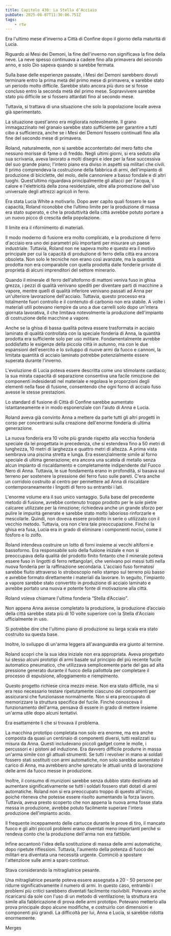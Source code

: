 ```yaml
---
title: Capitolo 430: La Stella d’Acciaio
pubDate: 2025-08-07T11:30:06.751Z
tags:
    - rtw
---
```











Era l'ultimo mese d'inverno a Città di Confine dopo il giorno della maturità di Lucia.


Riguardo ai Mesi dei Demoni, la fine dell'inverno non significava la fine della neve. La neve spesso continuava a cadere fino alla primavera del secondo anno, e solo Dio sapeva quando si sarebbe fermata.


Sulla base delle esperienze passate, i Mesi dei Demoni sarebbero dovuti terminare entro la prima metà del primo mese di primavera, e sarebbe stato un periodo molto difficile. Sarebbe stato ancora più duro se si fosse concluso entro la seconda metà del primo mese. Sopravvivere sarebbe stato più difficile se si fossero attardati fino al secondo mese.


Tuttavia, si trattava di una situazione che solo la popolazione locale aveva già sperimentato.


La situazione quest'anno era migliorata notevolmente. Il grano immagazzinato nel granaio sarebbe stato sufficiente per garantire a tutti cibo a sufficienza, anche se i Mesi dei Demoni fossero continuati fino alla fine del secondo mese di primavera.


Roland, naturalmente, non si sarebbe accontentato del mero fatto che nessuno morisse di fame o di freddo. Negli ultimi giorni, si era seduto alla sua scrivania, aveva lavorato a molti disegni e idee per la fase successiva del suo grande piano; l'intero piano era diviso in aspetti sia militari che civili. Il primo comprendeva la costruzione della fabbrica di armi, dell'impianto di produzione di biciclette, del molo, delle cannoniere a basso fondale e di altri luoghi. Quest’ultimo riguardava principalmente gli allacci per l'acqua, il calore e l'elettricità della zona residenziale, oltre alla promozione dell'uso universale degli attrezzi agricoli in ferro.


Era stata Lucia White a motivarlo. Dopo aver capito quali fossero le sue capacità, Roland riconobbe che l’ultimo limite per la produzione di massa era stato superato, e che la produttività della città avrebbe potuto portare a un nuovo picco di crescita della popolazione.


Il limite era il rifornimento di materiali.


Il modo moderno di fusione era molto complicato, e la produzione di ferro d'acciaio era uno dei parametri più importanti per misurare un paese industriale. Tuttavia, Roland non ne sapeva molto e questo era il motivo principale per cui la capacità di produzione di ferro della città era ancora obsoleta. Non solo le tecniche non erano così avanzate, ma la quantità prodotta non era comparabile con quella prodotta dalle fonderie private di proprietà di alcuni imprenditori del settore minerario.


Quando il minerale di ferro dell'altoforno di mattoni veniva fuso in ghisa grezza, i pezzi di qualità venivano spediti per diventare parti di macchine a vapore, mentre quelli di qualità inferiore venivano passati ad Anna per un'ulteriore lavorazione dell'acciaio. Tuttavia, questo processo era totalmente fuori controllo e il contenuto di carbonio non era stabile. A volte i materiali utili potevano riempire da uno a due carrelli solo dopo un'intera giornata lavorativa, il che limitava notevolmente la produzione dell'impianto di costruzione delle macchine a vapore.


Anche se la ghisa di bassa qualità poteva essere trasformata in acciaio laminato di qualità controllata con la speciale fonderia di Anna, la quantità prodotta era sufficiente solo per uso militare. Fondamentalmente avrebbe soddisfatto le esigenze della piccola città in autunno, ma con le due espansioni dell'esercito e lo sviluppo di nuove armi da fuoco e cannoni, la limitata quantità di acciaio laminato potrebbe potenzialmente essere superata durante l'inverno.


L'evoluzione di Lucia poteva essere descritta come uno stimolante cardiaco; la sua mirata capacità di separazione consentiva una facile rimozione dei componenti indesiderati nel materiale e regolava le proporzioni degli elementi nella fase di fusione, consentendo che ogni forno di acciaio fuso avesse le stesse prestazioni.


Lo standard di fusione di Città di Confine sarebbe aumentato istantaneamente e in modo esponenziale con l'aiuto di Anna e Lucia.


Roland aveva già convinto Anna a mettere da parte tutti gli altri progetti in corso per concentrarsi sulla creazione dell'enorme fonderia di ultima generazione.


La nuova fonderia era 10 volte più grande rispetto alla vecchia fonderia speciale da lei progettata in precedenza, che si estendeva fino a 50 metri di lunghezza, 10 metri di larghezza e quattro metri di altezza. A prima vista sembrava una piscina stretta e lunga. Era essenzialmente simile al forno speciale di ultima generazione; era ancora una scatola di metallo senza alcun impianto di riscaldamento e completamente indipendente dal Fuoco Nero di Anna. Tuttavia, le sue fondamenta erano in profondità, si basava sul terreno per sostenere la pressione del ferro fuso sulle pareti. C'era anche un corridoio costruito al centro per permettere ad Anna  di riscaldare contemporaneamente i lingotti di ferro su entrambi i lati.


L'enorme volume era il suo unico vantaggio. Sulla base del precedente metodo di fusione, avrebbe contenuto troppo prodotto per le sole pietre calcaree utilizzate per la rimozione; richiedeva anche un grande sforzo per pulire le impurità generate e sarebbe stato molto laborioso rinforzarle e mescolarle. Quindi, non doveva essere prodotto in serie o utilizzato con il vecchio metodo. Tuttavia, ora non c’era tale preoccupazione. Finché la ghisa era fusa, Lucia era in grado di eliminare i componenti nocivi, come il fosforo e lo zolfo.


Roland intendeva costruire un lotto di forni insieme ai vecchi altiforni e bassoforno. Era responsabile solo della fusione iniziale e non si preoccupava della qualità del prodotto finito fintanto che il minerale poteva essere fuso in lingotti di ferro rettangolari, che venivano poi messi tutti nella nuova fonderia per la raffinazione secondaria. L'acciaio fuso formatosi sarebbe fluito attraverso lo stroboscopio nello stampo sul terreno più basso e avrebbe formato direttamente i materiali da lavorare. In seguito, l'impianto a vapore sarebbe stato convertito in produzione di acciaio laminato e avrebbe portato una nuova e potente fonte di motivazione alla città.


Roland voleva chiamare l'ultima fonderia “Stella d’Acciaio".


Non appena Anna avesse completato la produzione, la produzione d’acciaio della città sarebbe stata più di 10 volte superiore con la Stella d'Acciaio ufficialmente in uso.


Si potrebbe dire che l'ultimo piano di produzione su larga scala era stato costruito su questa base.


Inoltre, lo sviluppo di un'arma leggera all'avanguardia era giunto al termine.


Roland scoprì che la sua idea iniziale non era appropriata. Aveva progettato lui stesso alcuni prototipi di armi basate sul principio del più recente fucile automatico pneumatico, che utilizzava semplicemente parte del gas ad alta pressione generato durante il fuoco della pallottola per completare il processo di espulsione, alloggiamento e riempimento.


Questo progetto richiese circa mezzo mese. Non era stato difficile, ma si era reso necessario testare ripetutamente ciascuno dei componenti per assicurarsi che funzionasse normalmente. Non si era preoccupato di memorizzare la struttura specifica del fucile. Finché conosceva il funzionamento dell'arma, pensava di essere in grado di mettere insieme un'arma utile dopo alcuni tentativi.


Era esattamente lì che si trovava il problema.


La macchina prototipo completata non solo era enorme, ma era anche composta da quasi un centinaio di componenti diversi, tutti realizzati su misura da Anna. Questi includevano piccoli gadget come le molle, i percussori e i pistoni ad induzione. Era davvero difficile produrre in massa un'arma simile con gli attuali strumenti. Se tutti i revolver in mano ai soldati fossero stati sostituiti con armi automatiche, non solo sarebbe aumentato il carico di Anna, ma avrebbero anche sprecato le attuali unità di lavorazione delle armi da fuoco messe in produzione.


Inoltre, il consumo di munizioni sarebbe senza dubbio stato destinato ad aumentare significativamente se tutti i soldati fossero stati dotati di armi automatiche. Roland non si era preoccupato troppo di questo all'inizio, poiché riteneva che potesse essere risolto aumentando la forza lavoro. Tuttavia, aveva presto scoperto che non appena la nuova arma fosse stata messa in produzione, avrebbe potuto facilmente superare l'intera produzione dell'impianto acido.


Il frequente inceppamento delle cartucce durante le prove di tiro, il mancato fuoco e gli altri piccoli problemi erano diventati meno importanti perché si rendeva conto che la produzione dell'arma non era fattibile.


Infine accantonò l'idea della sostituzione di massa delle armi automatiche, dopo ripetute riflessioni. Tuttavia, l'aumento della potenza di fuoco dei militari era diventata una necessità urgente. Cominciò a spostare l'attenzione sulle armi a sparo continuo.


Stava considerando la mitragliatrice pesante.


Una mitragliatrice pesante poteva essere assegnata a 20 - 50 persone per ridurre significativamente il numero di armi. In questo caso, entrambi i problemi più critici sarebbero diventati facilmente risolvibili. Potevano anche ricaricarsi da sole con l'uso di un metodo di ventilazione; la struttura era simile alla fabbricazione di prova delle armi prototipo. Potevano metterlo alla prova principale dopo alcune modifiche, e costruirlo con dimensioni e componenti più grandi. La difficoltà per lui, Anna e Lucia, si sarebbe ridotta enormemente.










Merges
                                


                                



